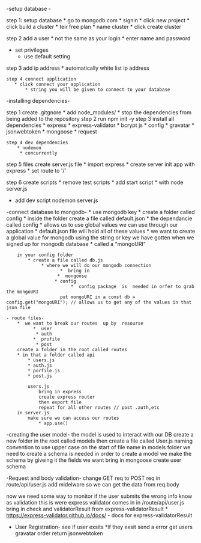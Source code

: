 
-setup database -

step 1:  setup database
    * go to mongodb.com 
    * signin 
    * click new project 
        * click build a cluster 
            * teir free plan
            * name cluster
           *  click create cluster 

step 2 add a user 
    * not the same as your login
    * enter name and password
   * set privileges
        * use default setting
    
step 3 add ip address 
    * automatically white list ip address 

    step 4 connect application 
       * click connect your application
           * string you will be given to connect to your database


-installing dependencies-

step 1 create .gitgnore 
    * add node_modules/
        * stop the dependencies from being added to the repository 
step 2 run npm init -y
step 3 install all dependencies
    * express
    * express-validator
    * bcrypt js
    * config
    * gravatar 
    * jsonwebtoken
    * mongoose 
    * request

    step 4 dev dependencies
        * nodemon
         * concurrently

step 5 files 
create server.js file 
    * import express
    * create server  init app with express
     * set route to '/'

step 6 create scripts
    * remove test scripts 
    * add start script 
        * with node server.js 
   * add dev script nodemon server.js

-connect database to mongodb-
    * use mongodb key 
    * create a folder called config
        *  inside the folder create a file called default.json
    * the dependancie called config 
            * allows us to use global values we can use through our application
            * default.json file will hold all of these values
            * we want to create a global value for mongodb using the string or key we have      gotten when we signed up for mongodb database
                * called a "mongoURI" 

        in your config folder  
            * create a file called db.js
                 * where we will do our mongodb connection 
                        *  bring in 
                       *  mongoose
                      * config  
                            *  config package  is  needed in orfer to grab the mongoURI
                        put mongoURI in a const db = config.get("mongoURI"); // allows us to get any of the values in that json file
            
    - route files-
        *  we want to break our routes  up by  resourse
              *  user
               * auth
              *  profile
               * post
        create a folder in the root called routes
        * in that a folder called api 
            * users.js
            * auth.js
            * porfile.js
            * post.js

            users.js
                bring in express 
                create express router
                then export file 
                repeat for all other routes // post .auth,etc
        in server.js 
            make sure we can access our routes
                * app.use()

-creating the user model-
 the model is used to interact with our DB
 create a new folder in the root called models
 then create a file called User.js 
        naming convention to use upper case on the start of file name in models folder
we need to create a schema
    is needed in order to create a model
    we make the schema by giveing it the fields we want
        bring in mongoose
        create user schema 

 -Request and body validation-
 change GET req to POST req in route/api/user.js
 add midelware so we can get the data from req.body
  
now we need some way to monitor if the user submits the wrong info
    know as validation
    this is were express validator comes in 
    in /route/api/user.js
        bring in check and validatorResult from express-validatorResult
            * https://express-validator.github.io/docs/ - docs for express-validatorResult
    
  - User Registration- 
  see if user exsits 
    *if they exsit send a error
get users gravatar order
return jsonwebtoken







    



